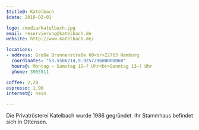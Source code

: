 ```yaml
---
$title@: Katelbach
$date: 2018-02-01

logo: /media/katelbach.jpg
email: reservierung@katelbach.de
website: http://www.katelbach.de/

locations:
- address: Große Brunnenstraße 60<br>22763 Hamburg
  coordinates: "53.5506214,9.925729600000068"
  hours@: Montag – Samstag 12–? Uhr<br>Sonntag 13–? Uhr
  phone: 3905511

coffee: 2,20
espresso: 1,90
internet@: nein

---
```

Die Privatrösterei Katelbach wurde 1986 gegründet. Ihr Stammhaus befindet sich in Ottensen. 
